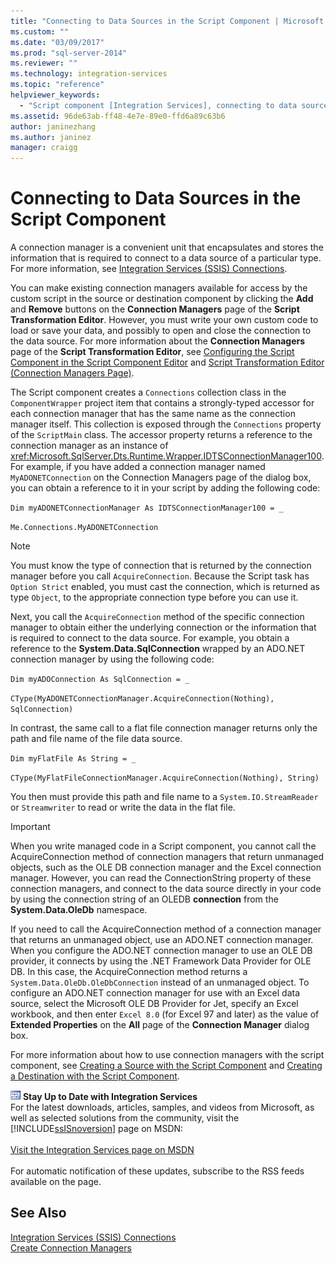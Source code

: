 ```yaml
---
title: "Connecting to Data Sources in the Script Component | Microsoft Docs"
ms.custom: ""
ms.date: "03/09/2017"
ms.prod: "sql-server-2014"
ms.reviewer: ""
ms.technology: integration-services
ms.topic: "reference"
helpviewer_keywords: 
  - "Script component [Integration Services], connecting to data sources"
ms.assetid: 96de63ab-ff48-4e7e-89e0-ffd6a89c63b6
author: janinezhang
ms.author: janinez
manager: craigg
---
```

# Connecting to Data Sources in the Script Component
  A connection manager is a convenient unit that encapsulates and stores the information that is required to connect to a data source of a particular type. For more information, see [Integration Services &#40;SSIS&#41; Connections](../../connection-manager/integration-services-ssis-connections.md).  
  
 You can make existing connection managers available for access by the custom script in the source or destination component by clicking the **Add** and **Remove** buttons on the **Connection Managers** page of the **Script Transformation Editor**. However, you must write your own custom code to load or save your data, and possibly to open and close the connection to the data source. For more information about the **Connection Managers** page of the **Script Transformation Editor**, see [Configuring the Script Component in the Script Component Editor](configuring-the-script-component-in-the-script-component-editor.md) and [Script Transformation Editor &#40;Connection Managers Page&#41;](../../script-transformation-editor-connection-managers-page.md).  
  
 The Script component creates a `Connections` collection class in the `ComponentWrapper` project item that contains a strongly-typed accessor for each connection manager that has the same name as the connection manager itself. This collection is exposed through the `Connections` property of the `ScriptMain` class. The accessor property returns a reference to the connection manager as an instance of <xref:Microsoft.SqlServer.Dts.Runtime.Wrapper.IDTSConnectionManager100>. For example, if you have added a connection manager named `MyADONETConnection` on the Connection Managers page of the dialog box, you can obtain a reference to it in your script by adding the following code:  
  
 `Dim myADONETConnectionManager As IDTSConnectionManager100 = _`  
  
 `Me.Connections.MyADONETConnection`  
  
> [!NOTE]  
>  You must know the type of connection that is returned by the connection manager before you call `AcquireConnection`. Because the Script task has `Option Strict` enabled, you must cast the connection, which is returned as type `Object`, to the appropriate connection type before you can use it.  
  
 Next, you call the `AcquireConnection` method of the specific connection manager to obtain either the underlying connection or the information that is required to connect to the data source. For example, you obtain a reference to the **System.Data.SqlConnection** wrapped by an ADO.NET connection manager by using the following code:  
  
 `Dim myADOConnection As SqlConnection = _`  
  
 `CType(MyADONETConnectionManager.AcquireConnection(Nothing), SqlConnection)`  
  
 In contrast, the same call to a flat file connection manager returns only the path and file name of the file data source.  
  
 `Dim myFlatFile As String = _`  
  
 `CType(MyFlatFileConnectionManager.AcquireConnection(Nothing), String)`  
  
 You then must provide this path and file name to a `System.IO.StreamReader` or `Streamwriter` to read or write the data in the flat file.  
  
> [!IMPORTANT]  
>  When you write managed code in a Script component, you cannot call the AcquireConnection method of connection managers that return unmanaged objects, such as the OLE DB connection manager and the Excel connection manager. However, you can read the ConnectionString property of these connection managers, and connect to the data source directly in your code by using the connection string of an OLEDB **connection** from the **System.Data.OleDb** namespace.  
>   
>  If you need to call the AcquireConnection method of a connection manager that returns an unmanaged object, use an ADO.NET connection manager. When you configure the ADO.NET connection manager to use an OLE DB provider, it connects by using the .NET Framework Data Provider for OLE DB. In this case, the AcquireConnection method returns a `System.Data.OleDb.OleDbConnection` instead of an unmanaged object. To configure an ADO.NET connection manager for use with an Excel data source, select the Microsoft OLE DB Provider for Jet, specify an Excel workbook, and then enter `Excel 8.0` (for Excel 97 and later) as the value of **Extended Properties** on the **All** page of the **Connection Manager** dialog box.  
  
 For more information about how to use connection managers with the script component, see [Creating a Source with the Script Component](../../extending-packages-scripting-data-flow-script-component-types/creating-a-source-with-the-script-component.md) and [Creating a Destination with the Script Component](../../extending-packages-scripting-data-flow-script-component-types/creating-a-destination-with-the-script-component.md).  
  
![Integration Services icon (small)](../../media/dts-16.gif "Integration Services icon (small)")  **Stay Up to Date with Integration Services**<br /> For the latest downloads, articles, samples, and videos from Microsoft, as well as selected solutions from the community, visit the [!INCLUDE[ssISnoversion](../../../includes/ssisnoversion-md.md)] page on MSDN:<br /><br /> [Visit the Integration Services page on MSDN](https://go.microsoft.com/fwlink/?LinkId=136655)<br /><br /> For automatic notification of these updates, subscribe to the RSS feeds available on the page.  
  
## See Also  
 [Integration Services &#40;SSIS&#41; Connections](../../connection-manager/integration-services-ssis-connections.md)   
 [Create Connection Managers](../../create-connection-managers.md)  
  
  
